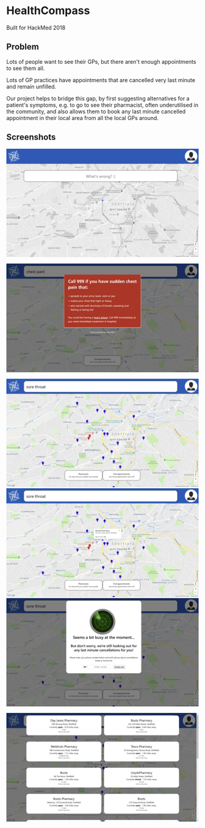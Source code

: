 # HealthCompass

Built for HackMed 2018

## Problem
Lots of people want to see their GPs, but there aren't enough appointments to see them all.

Lots of GP practices have appointments that are cancelled very last minute and remain unfilled.

Our project helps to bridge this gap, by first suggesting alternatives for a patient's symptoms, e.g. to go to see their pharmacist, often underutilised in the community, and also allows them to book any last minute cancelled appointment in their local area from all the local GPs around.

## Screenshots

![Screenshot 1](screen.png?raw=true)

![Screenshot 2](screen1.png?raw=true)

![Screenshot 3](screen2.png?raw=true)
![Screenshot 4](screen3.png?raw=true)
![Screenshot 5](screen4.png?raw=true)

![Screenshot 6](screen5.png?raw=true)
